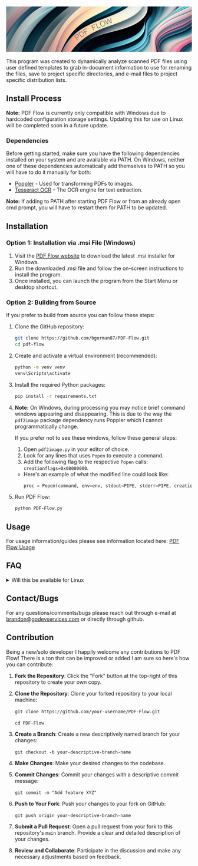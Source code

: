 ![PDF Flow Banner](assets/icons/repo%20banner.png)

This program was created to dynamically analyze scanned PDF files using user defined templates to grab in-document information to use for renaming the files, save to project specific directories, and e-mail files to project specific distribution lists.

## Install Process

**Note:** PDF Flow is currently only compatible with Windows due to hardcoded configuration storage settings. Updating this for use on Linux will be completed soon in a future update.

### Dependencies

Before getting started, make sure you have the following dependencies installed on your system and are available via PATH. On Windows, neither one of these dependencies automatically add themselves to PATH so you will have to do it manually for both:

- [Poppler](https://pdf2image.readthedocs.io/en/latest/installation.html#installing-poppler) - Used for transforming PDFs to images.
- [Tesseract OCR](https://tesseract-ocr.github.io/tessdoc/Installation.html) - The OCR engine for text extraction.

**Note:** If adding to PATH after starting PDF Flow or from an already open cmd prompt, you will have to restart them for PATH to be updated.
## Installation

### Option 1: Installation via .msi File (Windows)

1. Visit the [PDF Flow website](https://pdfflow.godevservices.com) to download the latest .msi installer for Windows.
2. Run the downloaded .msi file and follow the on-screen instructions to install the program.
3. Once installed, you can launch the program from the Start Menu or desktop shortcut.

### Option 2: Building from Source

If you prefer to build from source you can follow these steps:

1. Clone the GitHub repository:

    ```bash
    git clone https://github.com/bgorman87/PDF-Flow.git
    cd pdf-flow
    ```

2. Create and activate a virtual environment (recommended):

    ```bash
    python -m venv venv
    venv\Scripts\activate
    ```

3. Install the required Python packages:

    ```bash
    pip install -r requirements.txt
    ```

4. **Note:** On Windows, during processing you may notice brief command windows appearing and disappearing. This is due to the way the `pdf2image` package dependency runs Poppler which I cannot programmatically change.

   If you prefer not to see these windows, follow these general steps:

   1. Open `pdf2image.py` in your editor of choice.
   2. Look for any lines that uses `Popen` to execute a command.
   3. Add the following flag to the respective `Popen` calls: `creationflags=0x08000000`.

   * Here's an example of what the modified line could look like:
     ```python
     proc = Popen(command, env=env, stdout=PIPE, stderr=PIPE, creationflags=0x08000000)
     ```


5. Run PDF Flow:

    ```bash
    python PDF-Flow.py
    ```

## Usage

For usage information/guides please see information located here: [PDF Flow Usage](https://pdfflow.godevservices.com/usage)

## FAQ

<details>
  <summary>Will this be available for Linux</summary>
      A: Currently have updating for cross compatability on my list of things to do. Majority of this was created in Linux so not much to change. Should be available soon. 
</details>

## Contact/Bugs

For any questions/comments/bugs please reach out through e-mail at [brandon@godevservices.com](mailto:brandon@godevservices.com) or directly through github.

## Contribution

Being a new/solo developer I happily welcome any contributions to PDF Flow! There is a ton that can be improved or added I am sure so here's how you can contribute:

1. **Fork the Repository**: Click the "Fork" button at the top-right of this repository to create your own copy.

2. **Clone the Repository**: Clone your forked repository to your local machine:

    `git clone https://github.com/your-username/PDF-Flow.git`

    `cd PDF-Flow`

3. **Create a Branch**: Create a new descriptively named branch for your changes:

    `git checkout -b your-descriptive-branch-name`

4. **Make Changes**: Make your desired changes to the codebase.

5. **Commit Changes**: Commit your changes with a descriptive commit message:

    `git commit -m "Add feature XYZ"`

6. **Push to Your Fork**: Push your changes to your fork on GitHub:

    `git push origin your-descriptive-branch-name`

7. **Submit a Pull Request**: Open a pull request from your fork to this repository's `main` branch. Provide a clear and detailed description of your changes.

8. **Review and Collaborate**: Participate in the discussion and make any necessary adjustments based on feedback.

